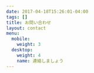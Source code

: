 ```yaml
---
date: 2017-04-18T15:26:01-04:00
tags: []
title: お問い合わせ
layout: contact
menu:
  mobile:
    weight: 3
  desktop:
    weight: 4
    name: 連絡しましょう
---
```


